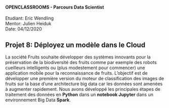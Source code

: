 #### OPENCLASSROOMS - Parcours Data Scientist  
Etudiant: Eric Wendling  
Mentor: Julien Heiduk  
Date: 04/12/2020

## Projet 8: Déployez un modèle dans le Cloud

La société Fruits souhaite développer des systèmes innovants pour la préservation de la biodiversité des fruits comme par exemple des robots cueilleurs intelligents ou (plus modestement pour commencer) une application mobile pour la reconnaissance de fruits.
L’objectif est de développer une première version du moteur de classification des images de fruits sur la base d’une architecture big data car les données sont amenées à augmenter rapidement.
Nous avons développé les principales étapes de traitement des données en **Python** dans un **notebook Jupyter** dans un environnement Big Data **Spark**.
